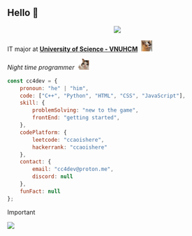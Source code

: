 ## Hello 👋

<p align="center">
    <img src="https://cc4dev.is-a.dev/assets/senko.gif">
</p>

<p> IT major at <b><a href="https://www.hcmus.edu.vn/">University of Science - VNUHCM</a></b> &nbsp;<img src="./media/cat-smile.webp" width="25px"> </p>

<p> <i> Night time programmer &nbsp;<img src="./media/cat-cry.webp" width="25px"> </i> </p>

```javascript
const cc4dev = {
    pronoun: "he" | "him",
    code: ["C++", "Python", "HTML", "CSS", "JavaScript"],
    skill: {
        problemSolving: "new to the game",
        frontEnd: "getting started",
    },
    codePlatform: {
        leetcode: "ccaoishere",
        hackerrank: "ccaoishere"
    },
    contact: {
        email: "cc4dev@proton.me",
        discord: null
    },
    funFact: null
};
```

> [!IMPORTANT]
> ![](https://cc4dev.github.io/assets/miku-approved.gif)